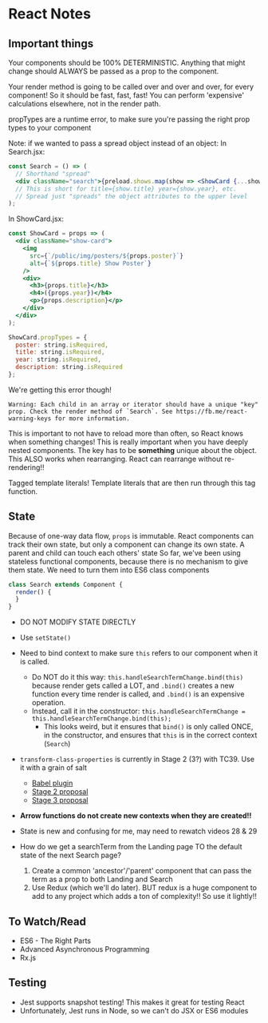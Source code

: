 # React Notes

## Important things

Your components should be 100% DETERMINISTIC. Anything that might change should ALWAYS be passed as a prop to the component.

Your render method is going to be called over and over and over, for every component! So it should be fast, fast, fast! You can perform 'expensive' calculations elsewhere, not in the render path.

propTypes are a runtime error, to make sure you're passing the right prop types to your component

Note: if we wanted to pass a spread object instead of an object:
In Search.jsx:

```jsx
const Search = () => (
  // Shorthand "spread"
  <div className="search">{preload.shows.map(show => <ShowCard {...show} />)}</div>
  // This is short for title={show.title} year={show.year}, etc.
  // Spread just "spreads" the object attributes to the upper level
);
```

In ShowCard.jsx:
```jsx
const ShowCard = props => (
  <div className="show-card">
    <img
      src={`/public/img/posters/${props.poster}`}
      alt={`${props.title} Show Poster`}
    />
    <div>
      <h3>{props.title}</h3>
      <h4>({props.year})</h4>
      <p>{props.description}</p>
    </div>
  </div>
);

ShowCard.propTypes = {
  poster: string.isRequired,
  title: string.isRequired,
  year: string.isRequired,
  description: string.isRequired
};
```

We're getting this error though!
```
Warning: Each child in an array or iterator should have a unique "key" prop. Check the render method of `Search`. See https://fb.me/react-warning-keys for more information.
```

This is important to not have to reload more than often, so React knows when something changes! This is really important when you have deeply nested components. The key has to be **something** unique about the object. This ALSO works when rearranging. React can rearrange without re-rendering!!

Tagged template literals! Template literals that are then run through this tag function.

## State

Because of one-way data flow, `props` is immutable.
React components can track their own state, but only a component can change its own state.
A parent and child can touch each others' state
So far, we've been using stateless functional components, because there is no mechanism to give them state. We need to turn them into ES6 class components

```js
class Search extends Component {
  render() {
  }
}
```

* DO NOT MODIFY STATE DIRECTLY
* Use `setState()`
* Need to bind context to make sure `this` refers to our component when it is called.
  * Do NOT do it this way: `this.handleSearchTermChange.bind(this)` because render gets called a LOT, and `.bind()` creates a new function every time render is called, and `.bind()` is an expensive operation.
  * Instead, call it in the constructor: `this.handleSearchTermChange = this.handleSearchTermChange.bind(this);`
    * This looks weird, but it ensures that `bind()` is only called ONCE, in the constructor, and ensures that `this` is in the correct context (`Search`)

* `transform-class-properties` is currently in Stage 2 (3?) with TC39. Use it with a grain of salt
  * [Babel plugin](https://babeljs.io/docs/plugins/transform-class-properties/)
  * [Stage 2 proposal](https://github.com/tc39/proposal-class-public-fields)
  * [Stage 3 proposal](https://github.com/tc39/proposal-class-fields)
* **Arrow functions do not create new contexts when they are created!!**
* State is new and confusing for me, may need to rewatch videos 28 & 29

* How do we get a searchTerm from the Landing page TO the default state of the next Search page?
  1. Create a common 'ancestor'/'parent' component that can pass the term as a prop to both Landing and Search
  2. Use Redux (which we'll do later). BUT redux is a huge component to add to any project which adds a ton of complexity!! So use it lightly!!

## To Watch/Read

* ES6 - The Right Parts
* Advanced Asynchronous Programming
* Rx.js

## Testing

* Jest supports snapshot testing! This makes it great for testing React
* Unfortunately, Jest runs in Node, so we can't do JSX or ES6 modules
